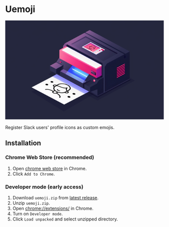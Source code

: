 # Uemoji

<p align="center">
  <img src="./packages/misc/src/uemoji.png" />
</p>

Register Slack users' profile icons as custom emojis.

## Installation

### Chrome Web Store (recommended)

1. Open [chrome web store](https://chrome.google.com/webstore/detail/uemoji/) in Chrome.
1. Click `Add to Chrome`.

### Developer mode (early access)

1. Download `uemoji.zip` from [latest release](https://github.com/minodisk/uemoji/releases/latest).
1. Unzip `uemoji.zip`.
1. Open [chrome://extensions/](chrome://extensions/) in Chrome.
1. Turn on `Developer mode`.
1. Click `Load unpacked` and select unzipped directory.
